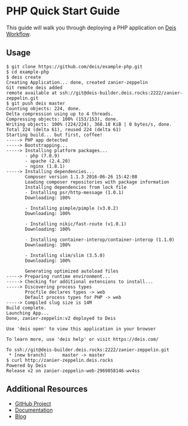 # PHP Quick Start Guide

This guide will walk you through deploying a PHP application on [Deis Workflow][].

## Usage

```console
$ git clone https://github.com/deis/example-php.git
$ cd example-php
$ deis create
Creating Application... done, created zanier-zeppelin
Git remote deis added
remote available at ssh://git@deis-builder.deis.rocks:2222/zanier-zeppelin.git
$ git push deis master
Counting objects: 224, done.
Delta compression using up to 4 threads.
Compressing objects: 100% (153/153), done.
Writing objects: 100% (224/224), 368.18 KiB | 0 bytes/s, done.
Total 224 (delta 61), reused 224 (delta 61)
Starting build... but first, coffee!
-----> PHP app detected
-----> Bootstrapping...
-----> Installing platform packages...
       - php (7.0.9)
       - apache (2.4.20)
       - nginx (1.8.1)
-----> Installing dependencies...
       Composer version 1.1.3 2016-06-26 15:42:08
       Loading composer repositories with package information
       Installing dependencies from lock file
       - Installing psr/http-message (1.0.1)
       Downloading: 100%

       - Installing pimple/pimple (v3.0.2)
       Downloading: 100%

       - Installing nikic/fast-route (v1.0.1)
       Downloading: 100%

       - Installing container-interop/container-interop (1.1.0)
       Downloading: 100%

       - Installing slim/slim (3.5.0)
       Downloading: 100%

       Generating optimized autoload files
-----> Preparing runtime environment...
-----> Checking for additional extensions to install...
-----> Discovering process types
       Procfile declares types -> web
       Default process types for PHP -> web
-----> Compiled slug size is 14M
Build complete.
Launching App...
Done, zanier-zeppelin:v2 deployed to Deis

Use 'deis open' to view this application in your browser

To learn more, use 'deis help' or visit https://deis.com/

To ssh://git@deis-builder.deis.rocks:2222/zanier-zeppelin.git
 * [new branch]      master -> master
$ curl http://zanier-zeppelin.deis.rocks
Powered by Deis
Release v2 on zanier-zeppelin-web-2969858146-wv4ss
```

## Additional Resources

* [GitHub Project](https://github.com/deis/workflow)
* [Documentation](https://deis.com/docs/workflow/)
* [Blog](https://deis.com/blog/)

[Deis Workflow]: https://github.com/deis/workflow#readme
